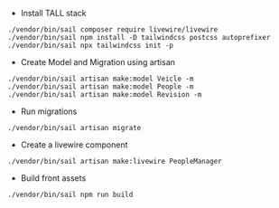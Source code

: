 - Install TALL stack
```
./vendor/bin/sail composer require livewire/livewire
./vendor/bin/sail npm install -D tailwindcss postcss autoprefixer
./vendor/bin/sail npx tailwindcss init -p
```
- Create Model and Migration using artisan
```
./vendor/bin/sail artisan make:model Veicle -m
./vendor/bin/sail artisan make:model People -m
./vendor/bin/sail artisan make:model Revision -m

```
- Run migrations
```
./vendor/bin/sail artisan migrate
```
- Create a livewire component
```
./vendor/bin/sail artisan make:livewire PeopleManager
```
- Build front assets
```
./vendor/bin/sail npm run build
```